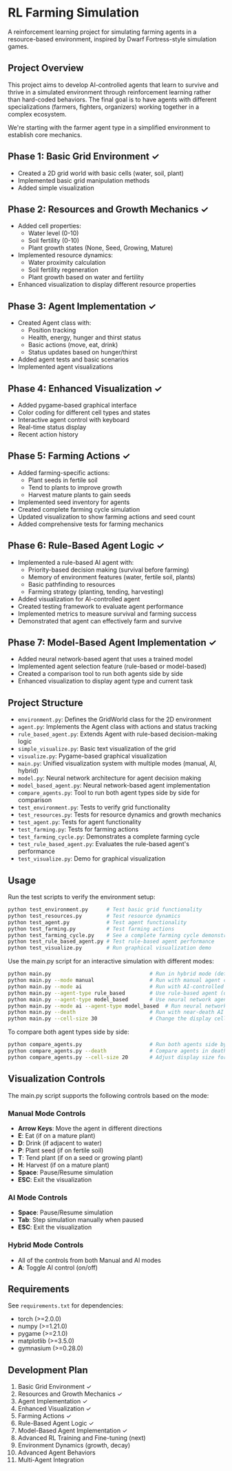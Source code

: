 # RL Farming Simulation

A reinforcement learning project for simulating farming agents in a resource-based environment, inspired by Dwarf Fortress-style simulation games.

## Project Overview

This project aims to develop AI-controlled agents that learn to survive and thrive in a simulated environment through reinforcement learning rather than hard-coded behaviors. The final goal is to have agents with different specializations (farmers, fighters, organizers) working together in a complex ecosystem.

We're starting with the farmer agent type in a simplified environment to establish core mechanics.

## Phase 1: Basic Grid Environment ✓

- Created a 2D grid world with basic cells (water, soil, plant)
- Implemented basic grid manipulation methods
- Added simple visualization

## Phase 2: Resources and Growth Mechanics ✓

- Added cell properties:
  - Water level (0-10)
  - Soil fertility (0-10)
  - Plant growth states (None, Seed, Growing, Mature)
- Implemented resource dynamics:
  - Water proximity calculation
  - Soil fertility regeneration
  - Plant growth based on water and fertility
- Enhanced visualization to display different resource properties

## Phase 3: Agent Implementation ✓

- Created Agent class with:
  - Position tracking
  - Health, energy, hunger and thirst status
  - Basic actions (move, eat, drink)
  - Status updates based on hunger/thirst
- Added agent tests and basic scenarios
- Implemented agent visualizations

## Phase 4: Enhanced Visualization ✓

- Added pygame-based graphical interface
- Color coding for different cell types and states
- Interactive agent control with keyboard
- Real-time status display
- Recent action history

## Phase 5: Farming Actions ✓

- Added farming-specific actions:
  - Plant seeds in fertile soil
  - Tend to plants to improve growth
  - Harvest mature plants to gain seeds
- Implemented seed inventory for agents
- Created complete farming cycle simulation
- Updated visualization to show farming actions and seed count
- Added comprehensive tests for farming mechanics

## Phase 6: Rule-Based Agent Logic ✓

- Implemented a rule-based AI agent with:
  - Priority-based decision making (survival before farming)
  - Memory of environment features (water, fertile soil, plants)
  - Basic pathfinding to resources
  - Farming strategy (planting, tending, harvesting)
- Added visualization for AI-controlled agent
- Created testing framework to evaluate agent performance
- Implemented metrics to measure survival and farming success
- Demonstrated that agent can effectively farm and survive

## Phase 7: Model-Based Agent Implementation ✓

- Added neural network-based agent that uses a trained model
- Implemented agent selection feature (rule-based or model-based)
- Created a comparison tool to run both agents side by side
- Enhanced visualization to display agent type and current task

## Project Structure

- `environment.py`: Defines the GridWorld class for the 2D environment
- `agent.py`: Implements the Agent class with actions and status tracking
- `rule_based_agent.py`: Extends Agent with rule-based decision-making logic
- `simple_visualize.py`: Basic text visualization of the grid
- `visualize.py`: Pygame-based graphical visualization
- `main.py`: Unified visualization system with multiple modes (manual, AI, hybrid)
- `model.py`: Neural network architecture for agent decision making
- `model_based_agent.py`: Neural network-based agent implementation
- `compare_agents.py`: Tool to run both agent types side by side for comparison
- `test_environment.py`: Tests to verify grid functionality
- `test_resources.py`: Tests for resource dynamics and growth mechanics
- `test_agent.py`: Tests for agent functionality
- `test_farming.py`: Tests for farming actions
- `test_farming_cycle.py`: Demonstrates a complete farming cycle
- `test_rule_based_agent.py`: Evaluates the rule-based agent's performance
- `test_visualize.py`: Demo for graphical visualization

## Usage

Run the test scripts to verify the environment setup:

```bash
python test_environment.py      # Test basic grid functionality
python test_resources.py        # Test resource dynamics
python test_agent.py            # Test agent functionality
python test_farming.py          # Test farming actions
python test_farming_cycle.py    # See a complete farming cycle demonstration
python test_rule_based_agent.py # Test rule-based agent performance
python test_visualize.py        # Run graphical visualization demo
```

Use the main.py script for an interactive simulation with different modes:

```bash
python main.py                                # Run in hybrid mode (default)
python main.py --mode manual                  # Run with manual agent control
python main.py --mode ai                      # Run with AI-controlled agent
python main.py --agent-type rule_based        # Use rule-based agent (default)
python main.py --agent-type model_based       # Use neural network agent
python main.py --mode ai --agent-type model_based  # Run neural network agent in AI mode
python main.py --death                        # Run with near-death AI scenario
python main.py --cell-size 30                 # Change the display cell size
```

To compare both agent types side by side:

```bash
python compare_agents.py                      # Run both agents side by side
python compare_agents.py --death              # Compare agents in death scenario
python compare_agents.py --cell-size 20       # Adjust display size for comparison
```

## Visualization Controls

The main.py script supports the following controls based on the mode:

### Manual Mode Controls
- **Arrow Keys**: Move the agent in different directions
- **E**: Eat (if on a mature plant)
- **D**: Drink (if adjacent to water)
- **P**: Plant seed (if on fertile soil)
- **T**: Tend plant (if on a seed or growing plant)
- **H**: Harvest (if on a mature plant)
- **Space**: Pause/Resume simulation
- **ESC**: Exit the visualization

### AI Mode Controls
- **Space**: Pause/Resume simulation
- **Tab**: Step simulation manually when paused
- **ESC**: Exit the visualization

### Hybrid Mode Controls
- All of the controls from both Manual and AI modes
- **A**: Toggle AI control (on/off)

## Requirements

See `requirements.txt` for dependencies:
- torch (>=2.0.0)
- numpy (>=1.21.0)
- pygame (>=2.1.0)
- matplotlib (>=3.5.0)
- gymnasium (>=0.28.0)

## Development Plan

1. Basic Grid Environment ✓
2. Resources and Growth Mechanics ✓
3. Agent Implementation ✓
4. Enhanced Visualization ✓
5. Farming Actions ✓
6. Rule-Based Agent Logic ✓
7. Model-Based Agent Implementation ✓
8. Advanced RL Training and Fine-tuning (next)
9. Environment Dynamics (growth, decay)
10. Advanced Agent Behaviors
11. Multi-Agent Integration 